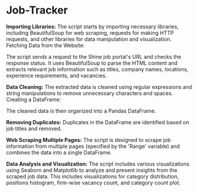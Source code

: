 # Job-Tracker
**Importing Libraries:**
The script starts by importing necessary libraries, including BeautifulSoup for web scraping, requests for making HTTP requests, and other libraries for data manipulation and visualization.
Fetching Data from the Website:

The script sends a request to the Shine job portal's URL and checks the response status.
It uses BeautifulSoup to parse the HTML content and extracts relevant job information such as titles, company names, locations, experience requirements, and vacancies.

**Data Cleaning:**
The extracted data is cleaned using regular expressions and string manipulations to remove unnecessary characters and spaces.
Creating a DataFrame:

The cleaned data is then organized into a Pandas DataFrame.

**Removing Duplicates:**
Duplicates in the DataFrame are identified based on job titles and removed.

**Web Scraping Multiple Pages:**
The script is designed to scrape job information from multiple pages (specified by the 'Range' variable) and combines the data into a single DataFrame.

**Data Analysis and Visualization:**
The script includes various visualizations using Seaborn and Matplotlib to analyze and present insights from the scraped job data. This includes visualizations for category distribution, positions histogram, firm-wise vacancy count, and category count plot.

